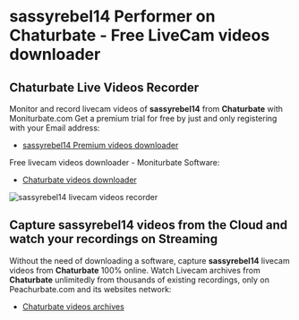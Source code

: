 # sassyrebel14 Performer on Chaturbate - Free LiveCam videos downloader

## Chaturbate Live Videos Recorder

Monitor and record livecam videos of **sassyrebel14** from **Chaturbate** with Moniturbate.com
Get a premium trial for free by just and only registering with your Email address:
* [sassyrebel14 Premium videos downloader](https://moniturbate.com/request-demo-licence-key.html)

Free livecam videos downloader - Moniturbate Software:
* [Chaturbate videos downloader](https://moniturbate.com/moniturbate-download-software.html)

![sassyrebel14 livecam videos recorder](https://peachurnet.com/templates/moniturbate-software.png)


## Capture sassyrebel14 videos from the Cloud and watch your recordings on Streaming

Without the need of downloading a software, capture **sassyrebel14** livecam videos from **Chaturbate** 100% online.
Watch Livecam archives from **Chaturbate** unlimitedly from thousands of existing recordings, only on Peachurbate.com and its websites network:
* [Chaturbate videos archives](https://peachurnet.com/)